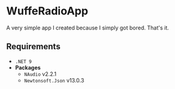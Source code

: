 # WuffeRadioApp
A very simple app I created because I simply got bored. That's it.


## Requirements
- `.NET 9`
- **Packages**
  - `NAudio` v2.2.1
  - `Newtonsoft.Json` v13.0.3
